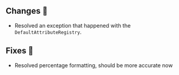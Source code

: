 ## Changes 🌽
- Resolved an exception that happened with the `DefaultAttributeRegistry`.

## Fixes 🍋
- Resolved percentage formatting, should be more accurate now
